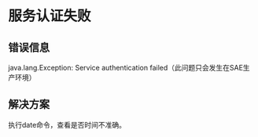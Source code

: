 # 服务认证失败

## 错误信息

java.lang.Exception: Service authentication failed（此问题只会发生在SAE生产环境）

## 解决方案

执行date命令，查看是否时间不准确。

